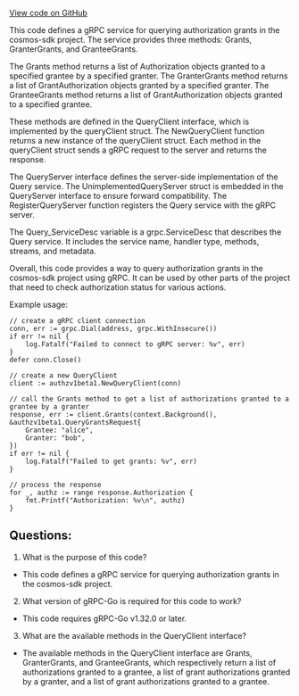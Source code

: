 [View code on GitHub](https://github.com/cosmos/cosmos-sdk.git/api/cosmos/authz/v1beta1/query_grpc.pb.go)

This code defines a gRPC service for querying authorization grants in the cosmos-sdk project. The service provides three methods: Grants, GranterGrants, and GranteeGrants. 

The Grants method returns a list of Authorization objects granted to a specified grantee by a specified granter. The GranterGrants method returns a list of GrantAuthorization objects granted by a specified granter. The GranteeGrants method returns a list of GrantAuthorization objects granted to a specified grantee. 

These methods are defined in the QueryClient interface, which is implemented by the queryClient struct. The NewQueryClient function returns a new instance of the queryClient struct. Each method in the queryClient struct sends a gRPC request to the server and returns the response. 

The QueryServer interface defines the server-side implementation of the Query service. The UnimplementedQueryServer struct is embedded in the QueryServer interface to ensure forward compatibility. The RegisterQueryServer function registers the Query service with the gRPC server. 

The Query_ServiceDesc variable is a grpc.ServiceDesc that describes the Query service. It includes the service name, handler type, methods, streams, and metadata. 

Overall, this code provides a way to query authorization grants in the cosmos-sdk project using gRPC. It can be used by other parts of the project that need to check authorization status for various actions. 

Example usage:

```
// create a gRPC client connection
conn, err := grpc.Dial(address, grpc.WithInsecure())
if err != nil {
    log.Fatalf("Failed to connect to gRPC server: %v", err)
}
defer conn.Close()

// create a new QueryClient
client := authzv1beta1.NewQueryClient(conn)

// call the Grants method to get a list of authorizations granted to a grantee by a granter
response, err := client.Grants(context.Background(), &authzv1beta1.QueryGrantsRequest{
    Grantee: "alice",
    Granter: "bob",
})
if err != nil {
    log.Fatalf("Failed to get grants: %v", err)
}

// process the response
for _, authz := range response.Authorization {
    fmt.Printf("Authorization: %v\n", authz)
}
```
## Questions: 
 1. What is the purpose of this code?
- This code defines a gRPC service for querying authorization grants in the cosmos-sdk project.

2. What version of gRPC-Go is required for this code to work?
- This code requires gRPC-Go v1.32.0 or later.

3. What are the available methods in the QueryClient interface?
- The available methods in the QueryClient interface are Grants, GranterGrants, and GranteeGrants, which respectively return a list of authorizations granted to a grantee, a list of grant authorizations granted by a granter, and a list of grant authorizations granted to a grantee.